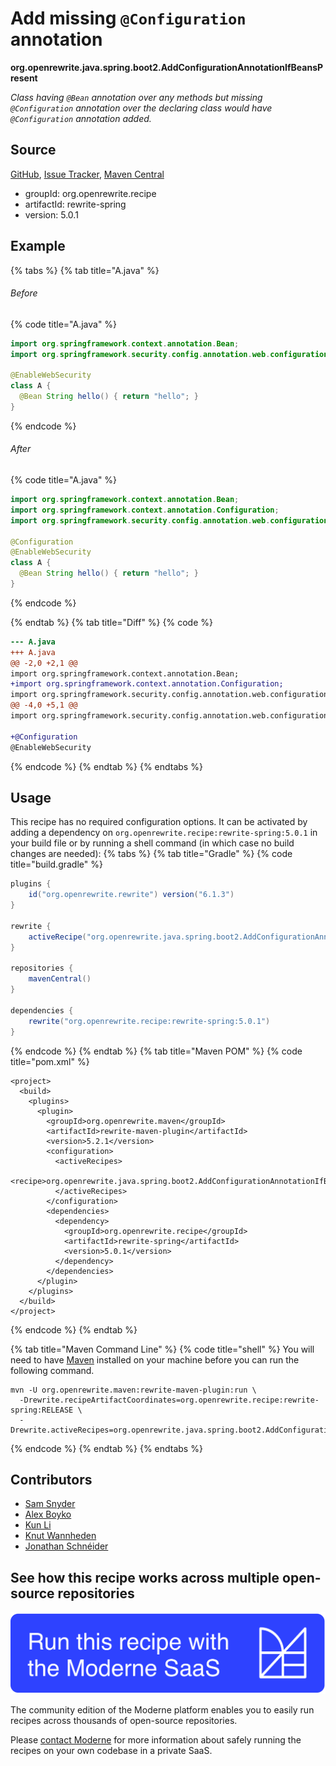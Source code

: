 # Add missing `@Configuration` annotation

**org.openrewrite.java.spring.boot2.AddConfigurationAnnotationIfBeansPresent**

_Class having `@Bean` annotation over any methods but missing `@Configuration` annotation over the declaring class would have `@Configuration` annotation added._

## Source

[GitHub](https://github.com/openrewrite/rewrite-spring/blob/main/src/main/java/org/openrewrite/java/spring/boot2/AddConfigurationAnnotationIfBeansPresent.java), [Issue Tracker](https://github.com/openrewrite/rewrite-spring/issues), [Maven Central](https://central.sonatype.com/artifact/org.openrewrite.recipe/rewrite-spring/5.0.1/jar)

* groupId: org.openrewrite.recipe
* artifactId: rewrite-spring
* version: 5.0.1

## Example


{% tabs %}
{% tab title="A.java" %}

###### Before
{% code title="A.java" %}
```java
import org.springframework.context.annotation.Bean;
import org.springframework.security.config.annotation.web.configuration.EnableWebSecurity;

@EnableWebSecurity
class A {
  @Bean String hello() { return "hello"; }
}
```
{% endcode %}

###### After
{% code title="A.java" %}
```java
import org.springframework.context.annotation.Bean;
import org.springframework.context.annotation.Configuration;
import org.springframework.security.config.annotation.web.configuration.EnableWebSecurity;

@Configuration
@EnableWebSecurity
class A {
  @Bean String hello() { return "hello"; }
}
```
{% endcode %}

{% endtab %}
{% tab title="Diff" %}
{% code %}
```diff
--- A.java
+++ A.java
@@ -2,0 +2,1 @@
import org.springframework.context.annotation.Bean;
+import org.springframework.context.annotation.Configuration;
import org.springframework.security.config.annotation.web.configuration.EnableWebSecurity;
@@ -4,0 +5,1 @@
import org.springframework.security.config.annotation.web.configuration.EnableWebSecurity;

+@Configuration
@EnableWebSecurity
```
{% endcode %}
{% endtab %}
{% endtabs %}


## Usage

This recipe has no required configuration options. It can be activated by adding a dependency on `org.openrewrite.recipe:rewrite-spring:5.0.1` in your build file or by running a shell command (in which case no build changes are needed): 
{% tabs %}
{% tab title="Gradle" %}
{% code title="build.gradle" %}
```groovy
plugins {
    id("org.openrewrite.rewrite") version("6.1.3")
}

rewrite {
    activeRecipe("org.openrewrite.java.spring.boot2.AddConfigurationAnnotationIfBeansPresent")
}

repositories {
    mavenCentral()
}

dependencies {
    rewrite("org.openrewrite.recipe:rewrite-spring:5.0.1")
}
```
{% endcode %}
{% endtab %}
{% tab title="Maven POM" %}
{% code title="pom.xml" %}
```markup
<project>
  <build>
    <plugins>
      <plugin>
        <groupId>org.openrewrite.maven</groupId>
        <artifactId>rewrite-maven-plugin</artifactId>
        <version>5.2.1</version>
        <configuration>
          <activeRecipes>
            <recipe>org.openrewrite.java.spring.boot2.AddConfigurationAnnotationIfBeansPresent</recipe>
          </activeRecipes>
        </configuration>
        <dependencies>
          <dependency>
            <groupId>org.openrewrite.recipe</groupId>
            <artifactId>rewrite-spring</artifactId>
            <version>5.0.1</version>
          </dependency>
        </dependencies>
      </plugin>
    </plugins>
  </build>
</project>
```
{% endcode %}
{% endtab %}

{% tab title="Maven Command Line" %}
{% code title="shell" %}
You will need to have [Maven](https://maven.apache.org/download.cgi) installed on your machine before you can run the following command.

```shell
mvn -U org.openrewrite.maven:rewrite-maven-plugin:run \
  -Drewrite.recipeArtifactCoordinates=org.openrewrite.recipe:rewrite-spring:RELEASE \
  -Drewrite.activeRecipes=org.openrewrite.java.spring.boot2.AddConfigurationAnnotationIfBeansPresent
```
{% endcode %}
{% endtab %}
{% endtabs %}

## Contributors
* [Sam Snyder](sam@moderne.io)
* [Alex Boyko](aboyko@vmware.com)
* [Kun Li](122563761+kunli2@users.noreply.github.com)
* [Knut Wannheden](knut@moderne.io)
* [Jonathan Schnéider](jkschneider@gmail.com)


## See how this recipe works across multiple open-source repositories

[![Moderne Link Image](/.gitbook/assets/ModerneRecipeButton.png)](https://app.moderne.io/recipes/org.openrewrite.java.spring.boot2.AddConfigurationAnnotationIfBeansPresent)

The community edition of the Moderne platform enables you to easily run recipes across thousands of open-source repositories.

Please [contact Moderne](https://moderne.io/product) for more information about safely running the recipes on your own codebase in a private SaaS.
